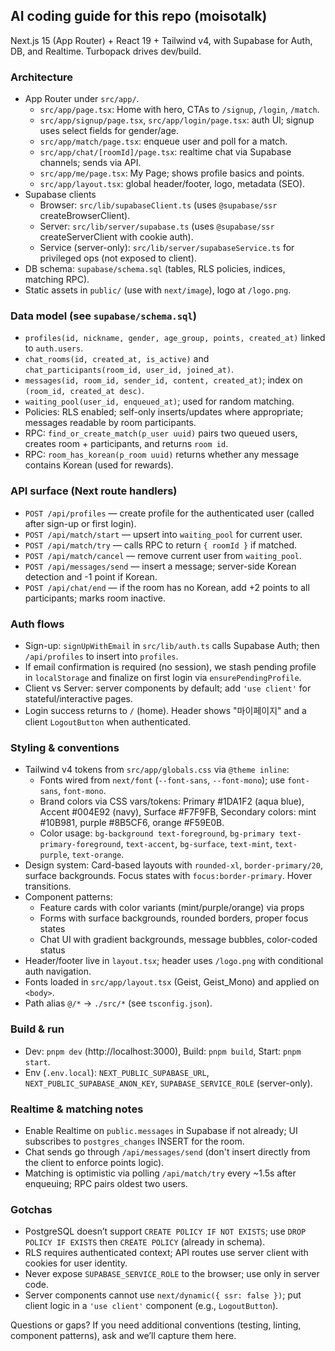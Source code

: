 ## AI coding guide for this repo (moisotalk)

Next.js 15 (App Router) + React 19 + Tailwind v4, with Supabase for Auth, DB, and Realtime. Turbopack drives dev/build.

### Architecture

- App Router under `src/app/`.
  - `src/app/page.tsx`: Home with hero, CTAs to `/signup`, `/login`, `/match`.
  - `src/app/signup/page.tsx`, `src/app/login/page.tsx`: auth UI; signup uses select fields for gender/age.
  - `src/app/match/page.tsx`: enqueue user and poll for a match.
  - `src/app/chat/[roomId]/page.tsx`: realtime chat via Supabase channels; sends via API.
  - `src/app/me/page.tsx`: My Page; shows profile basics and points.
  - `src/app/layout.tsx`: global header/footer, logo, metadata (SEO).
- Supabase clients
  - Browser: `src/lib/supabaseClient.ts` (uses `@supabase/ssr` createBrowserClient).
  - Server: `src/lib/server/supabase.ts` (uses `@supabase/ssr` createServerClient with cookie auth).
  - Service (server-only): `src/lib/server/supabaseService.ts` for privileged ops (not exposed to client).
- DB schema: `supabase/schema.sql` (tables, RLS policies, indices, matching RPC).
- Static assets in `public/` (use with `next/image`), logo at `/logo.png`.

### Data model (see `supabase/schema.sql`)

- `profiles(id, nickname, gender, age_group, points, created_at)` linked to `auth.users`.
- `chat_rooms(id, created_at, is_active)` and `chat_participants(room_id, user_id, joined_at)`.
- `messages(id, room_id, sender_id, content, created_at)`; index on `(room_id, created_at desc)`.
- `waiting_pool(user_id, enqueued_at)`; used for random matching.
- Policies: RLS enabled; self-only inserts/updates where appropriate; messages readable by room participants.
- RPC: `find_or_create_match(p_user uuid)` pairs two queued users, creates room + participants, and returns `room id`.
- RPC: `room_has_korean(p_room uuid)` returns whether any message contains Korean (used for rewards).

### API surface (Next route handlers)

- `POST /api/profiles` — create profile for the authenticated user (called after sign-up or first login).
- `POST /api/match/start` — upsert into `waiting_pool` for current user.
- `POST /api/match/try` — calls RPC to return `{ roomId }` if matched.
- `POST /api/match/cancel` — remove current user from `waiting_pool`.
- `POST /api/messages/send` — insert a message; server-side Korean detection and -1 point if Korean.
- `POST /api/chat/end` — if the room has no Korean, add +2 points to all participants; marks room inactive.

### Auth flows

- Sign-up: `signUpWithEmail` in `src/lib/auth.ts` calls Supabase Auth; then `/api/profiles` to insert into `profiles`.
- If email confirmation is required (no session), we stash pending profile in `localStorage` and finalize on first login via `ensurePendingProfile`.
- Client vs Server: server components by default; add `'use client'` for stateful/interactive pages.
- Login success returns to `/` (home). Header shows "마이페이지" and a client `LogoutButton` when authenticated.

### Styling & conventions

- Tailwind v4 tokens from `src/app/globals.css` via `@theme inline`:
  - Fonts wired from `next/font` (`--font-sans`, `--font-mono`); use `font-sans`, `font-mono`.
  - Brand colors via CSS vars/tokens: Primary #1DA1F2 (aqua blue), Accent #004E92 (navy), Surface #F7F9FB, Secondary colors: mint #10B981, purple #8B5CF6, orange #F59E0B.
  - Color usage: `bg-background text-foreground`, `bg-primary text-primary-foreground`, `text-accent`, `bg-surface`, `text-mint`, `text-purple`, `text-orange`.
- Design system: Card-based layouts with `rounded-xl`, `border-primary/20`, surface backgrounds. Focus states with `focus:border-primary`. Hover transitions.
- Component patterns: 
  - Feature cards with color variants (mint/purple/orange) via props
  - Forms with surface backgrounds, rounded borders, proper focus states
  - Chat UI with gradient backgrounds, message bubbles, color-coded status
- Header/footer live in `layout.tsx`; header uses `/logo.png` with conditional auth navigation.
- Fonts loaded in `src/app/layout.tsx` (Geist, Geist_Mono) and applied on `<body>`.
- Path alias `@/*` → `./src/*` (see `tsconfig.json`).

### Build & run

- Dev: `pnpm dev` (http://localhost:3000), Build: `pnpm build`, Start: `pnpm start`.
- Env (`.env.local`): `NEXT_PUBLIC_SUPABASE_URL`, `NEXT_PUBLIC_SUPABASE_ANON_KEY`, `SUPABASE_SERVICE_ROLE` (server-only).

### Realtime & matching notes

- Enable Realtime on `public.messages` in Supabase if not already; UI subscribes to `postgres_changes` INSERT for the room.
- Chat sends go through `/api/messages/send` (don't insert directly from the client to enforce points logic).
- Matching is optimistic via polling `/api/match/try` every ~1.5s after enqueuing; RPC pairs oldest two users.

### Gotchas

- PostgreSQL doesn’t support `CREATE POLICY IF NOT EXISTS`; use `DROP POLICY IF EXISTS` then `CREATE POLICY` (already in schema).
- RLS requires authenticated context; API routes use server client with cookies for user identity.
- Never expose `SUPABASE_SERVICE_ROLE` to the browser; use only in server code.
- Server components cannot use `next/dynamic({ ssr: false })`; put client logic in a `'use client'` component (e.g., `LogoutButton`).

Questions or gaps? If you need additional conventions (testing, linting, component patterns), ask and we’ll capture them here.
